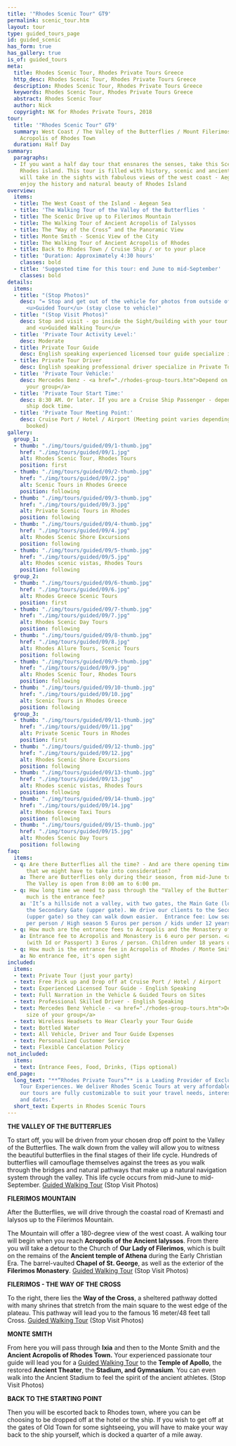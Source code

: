 ```yaml
---
title: '"Rhodes Scenic Tour" GT9'
permalink: scenic_tour.htm
layout: tour
type: guided_tours_page
id: guided_scenic
has_form: true
has_gallery: true
is_of: guided_tours
meta:
  title: Rhodes Scenic Tour, Rhodes Private Tours Greece
  http_desc: Rhodes Scenic Tour, Rhodes Private Tours Greece
  description: Rhodes Scenic Tour, Rhodes Private Tours Greece
  keywords: Rhodes Scenic Tour, Rhodes Private Tours Greece
  abstract: Rhodes Scenic Tour
  author: Nick
  copyright: NK for Rhodes Private Tours, 2018
tour:
  title: '"Rhodes Scenic Tour" GT9'
  summary: West Coast / The Valley of the Butterflies / Mount Filerimos / Ancient
    Acropolis of Rhodes Town
  duration: Half Day
summary:
  paragraphs:
  - If you want a half day tour that ensnares the senses, take this Scenic Tour of
    Rhodes island. This tour is filled with history, scenic and ancient sites. You
    will take in the sights with fabulous views of the west coast - Aegean Sea, and
    enjoy the history and natural beauty of Rhodes Island
overview:
  items:
  - title: The West Coast of the Island - Aegean Sea
  - title: 'The Walking Tour of the Valley of the Butterflies '
  - title: The Scenic Drive up to Filerimos Mountain
  - title: The Walking Tour of Ancient Acropolis of Ialyssos
  - title: The “Way of the Cross” and the Panoramic View
  - title: Monte Smith - Scenic View of the City
  - title: The Walking Tour of Ancient Acropolis of Rhodes
  - title: Back to Rhodes Town / Cruise Ship / or to your place
  - title: 'Duration: Approximately 4:30 hours'
    classes: bold
  - title: 'Suggested time for this tour: end June to mid-September'
    classes: bold
details:
  items:
  - title: "(Stop Photos)"
    desc: "= Stop and get out of the vehicle for photos from outside of the Sight/Building
      <u>Guided Tour</u> (stay close to vehicle)"
  - title: "(Stop Visit Photos)"
    desc: Stop and visit - go inside the Sight/building with your tour guide for photos
      and <u>Guided Walking Tour</u>
  - title: 'Private Tour Activity Level:'
    desc: Moderate
  - title: Private Tour Guide
    desc: English speaking experienced licensed tour guide specialize in Private Tours
  - title: Private Tour Driver
    desc: English speaking professional driver specialize in Private Tours
  - title: 'Private Tour Vehicle:'
    desc: Mercedes Benz - <a href="./rhodes-group-tours.htm">Depend on the size of
      your group</a>
  - title: 'Private Tour Start Time:'
    desc: 8:30 AM. Or later. If you are a Cruise Ship Passenger - depend on your cruise
      ship dock time.
  - title: 'Private Tour Meeting Point:'
    desc: Cruise Port / Hotel / Airport (Meeting point varies depending on option
      booked)
gallery:
  group_1:
  - thumb: "./img/tours/guided/09/1-thumb.jpg"
    href: "./img/tours/guided/09/1.jpg"
    alt: Rhodes Scenic Tour, Rhodes Tours
    position: first
  - thumb: "./img/tours/guided/09/2-thumb.jpg"
    href: "./img/tours/guided/09/2.jpg"
    alt: Scenic Tours in Rhodes Greece
    position: following
  - thumb: "./img/tours/guided/09/3-thumb.jpg"
    href: "./img/tours/guided/09/3.jpg"
    alt: Private Scenic Tours in Rhodes
    position: following
  - thumb: "./img/tours/guided/09/4-thumb.jpg"
    href: "./img/tours/guided/09/4.jpg"
    alt: Rhodes Scenic Shore Excursions
    position: following
  - thumb: "./img/tours/guided/09/5-thumb.jpg"
    href: "./img/tours/guided/09/5.jpg"
    alt: Rhodes scenic vistas, Rhodes Tours
    position: following
  group_2:
  - thumb: "./img/tours/guided/09/6-thumb.jpg"
    href: "./img/tours/guided/09/6.jpg"
    alt: Rhodes Greece Scenic Tours
    position: first
  - thumb: "./img/tours/guided/09/7-thumb.jpg"
    href: "./img/tours/guided/09/7.jpg"
    alt: Rhodes Scenic Day Tours
    position: following
  - thumb: "./img/tours/guided/09/8-thumb.jpg"
    href: "./img/tours/guided/09/8.jpg"
    alt: Rhodes Allure Tours, Scenic Tours
    position: following
  - thumb: "./img/tours/guided/09/9-thumb.jpg"
    href: "./img/tours/guided/09/9.jpg"
    alt: Rhodes Scenic Tour, Rhodes Tours
    position: following
  - thumb: "./img/tours/guided/09/10-thumb.jpg"
    href: "./img/tours/guided/09/10.jpg"
    alt: Scenic Tours in Rhodes Greece
    position: following
  group_3:
  - thumb: "./img/tours/guided/09/11-thumb.jpg"
    href: "./img/tours/guided/09/11.jpg"
    alt: Private Scenic Tours in Rhodes
    position: first
  - thumb: "./img/tours/guided/09/12-thumb.jpg"
    href: "./img/tours/guided/09/12.jpg"
    alt: Rhodes Scenic Shore Excursions
    position: following
  - thumb: "./img/tours/guided/09/13-thumb.jpg"
    href: "./img/tours/guided/09/13.jpg"
    alt: Rhodes scenic vistas, Rhodes Tours
    position: following
  - thumb: "./img/tours/guided/09/14-thumb.jpg"
    href: "./img/tours/guided/09/14.jpg"
    alt: Rhodes Greece Taxi Tours
    position: following
  - thumb: "./img/tours/guided/09/15-thumb.jpg"
    href: "./img/tours/guided/09/15.jpg"
    alt: Rhodes Scenic Day Tours
    position: following
faq:
  items:
  - q: Are there Butterflies all the time? - And are there opening times there too
      that we might have to take into consideration?
    a: There are Butterflies only during their season, from mid-June to mid-September.
      The Valley is open from 8:00 am to 6:00 pm.
  - q: How long time we need to pass through the "Valley of the Butterflies"? How
      much is the entrance fee?
    a: 'It’s a hillside not a valley, with two gates, the Main Gate (lower gate) and
      the Secondary Gate (upper gate). We drive our clients to the Secondary Gate
      (upper gate) so they can walk down easier.  Entrance fee: Low season 3 Euros
      per person / High season 5 Euros per person / kids under 12 years old free'
  - q: How much are the entrance fees to Acropolis and the Monastery of Filerimos?
    a: Entrance fee to Acropolis and Monastery is 6 euro per person. <a href="./senior-citizens-tours-in-rhodes.htm">seniors</a>
      (with Id or Passport) 3 Euros / person. Children under 18 years old free.
  - q: How much is the entrance fee in Acropolis of Rhodes / Monte Smith?
    a: No entrance fee, it's open sight
included:
  items:
  - text: Private Tour (just your party)
  - text: Free Pick up and Drop off at Cruise Port / Hotel / Airport
  - text: Experienced Licensed Tour Guide - English Speaking
  - text: Full Narration in the Vehicle & Guided Tours on Sites
  - text: Professional Skilled Driver - English Speaking
  - text: Mercedes Benz Vehicle - <a href="./rhodes-group-tours.htm">Depend on the
      size of your group</a>
  - text: Wireless Headsets to Hear Clearly your Tour Guide
  - text: Bottled Water
  - text: All Vehicle, Driver and Tour Guide Expenses
  - text: Personalized Customer Service
  - text: Flexible Cancelation Policy
not_included:
  items:
  - text: Entrance Fees, Food, Drinks, (Tips optional)
end_page:
  long_text: "**“Rhodes Private Tours”** is a Leading Provider of Exclusive and Personalized
    Tour Experiences. We deliver Rhodes Scenic Tours at very affordable rates. All
    our tours are fully customizable to suit your travel needs, interests, schedules,
    and dates."
  short_text: Experts in Rhodes Scenic Tours
---
```


**THE VALLEY OF THE BUTTERFLIES**

To start off, you will be driven from your chosen drop off point to the Valley of the Butterflies. The walk down from the valley will allow you to witness the beautiful butterflies in the final stages of their life cycle. Hundreds of butterflies will camouflage themselves against the trees as you walk through the bridges and natural pathways that make up a natural navigation system through the valley. This life cycle occurs from mid-June to mid-September. <u>Guided Walking Tour</u> (Stop Visit Photos)

**FILERIMOS MOUNTAIN** 

After the Butterflies, we will drive through the coastal road of Kremasti and Ialysos up to the Filerimos Mountain.

The Mountain will offer a 180-degree view of the west coast. A walking tour will begin when you reach **Acropolis of the Ancient Ialyssos**. From there you will take a detour to the Church of **Our Lady of Filerimos**, which is built on the remains of the **Ancient temple of Athena** during the Early Christian Era. The barrel-vaulted **Chapel of St. George**, as well as the exterior of the **Filerimos Monastery**. <u>Guided Walking Tour</u> (Stop Visit Photos)

**FILERIMOS - THE WAY OF THE CROSS**

To the right, there lies the **Way of the Cross**, a sheltered pathway dotted with many shrines that stretch from the main square to the west edge of the plateau. This pathway will lead you to the famous 16 meter/48 feet tall Cross. <u>Guided Walking Tour</u> (Stop Visit Photos)

**MONTE SMITH**

From here you will pass through **Ixia** and then to the Monte Smith and the **Ancient Acropolis of Rhodes Town.** Your experienced passionate tour guide will lead you for a  <u>Guided Walking Tour</u> to the **Temple of Apollo**, the restored **Ancient Theater**, the **Stadium, and Gymnasium**. You can even walk into the Ancient Stadium to feel the spirit of the ancient athletes.  (Stop Visit Photos)

**BACK TO THE STARTING POINT**

Then you will be escorted back to Rhodes town, where you can be choosing to be dropped off at the hotel or the ship. If you wish to get off at the gates of Old Town for some sightseeing, you will have to make your way back to the ship yourself, which is docked a quarter of a mile away.